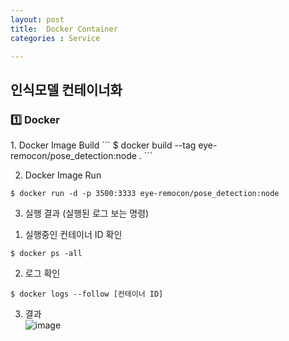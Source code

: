 ```yaml
---
layout: post
title:  Docker Container
categories : Service

---
```


<H2> 인식모델 컨테이너화  </H2>


<h3>1️⃣ Docker </h3>
1. Docker Image Build  
```
$ docker build --tag eye-remocon/pose_detection:node .
```

2. Docker Image Run  
```
$ docker run -d -p 3500:3333 eye-remocon/pose_detection:node
```

3. 실행 결과 (실행된 로그 보는 명령)
1) 실행중인 컨테이너 ID 확인  
```
$ docker ps -all
```

2) 로그 확인  
```
$ docker logs --follow [컨테이너 ID]
```

3) 결과  
![image](https://user-images.githubusercontent.com/54658745/144575364-5742e80b-02ac-4695-bb9d-a5e22b3efbb5.png)
